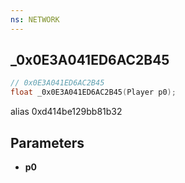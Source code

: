 ```yaml
---
ns: NETWORK
---
```

## _0x0E3A041ED6AC2B45

```c
// 0x0E3A041ED6AC2B45
float _0x0E3A041ED6AC2B45(Player p0);
```

alias 0xd414be129bb81b32

## Parameters
* **p0**

